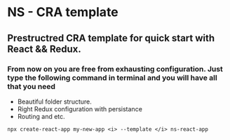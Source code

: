 # NS - CRA template
## Prestructred CRA template for quick start with React && Redux.


### From now on you are free from exhausting configuration. Just type the following command in terminal and you will have all that you need 
- Beautiful folder structure.
- Right Redux configuration with persistance
- Routing and etc.

```console
npx create-react-app my-new-app <i> --template </i> ns-react-app
```